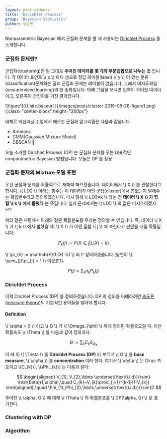 ```yaml
---
layout: post-sidenav
title: "Dirichlet Process"
group: "Bayesian Statistics"
author: 임성빈
---
```


Nonparametric Bayesian 에서 군집화 문제를 풀 때 사용되는 [Dirichlet Process](https://en.wikipedia.org/wiki/Dirichlet_process) 를 소개합니다.

### 군집화 문제란?

군집화(clustering)란 말 그대로 **주어진 데이터를 몇 개의 부분집합으로 나누는 것** 입니다. 각 데이터 포인트 \\( x \\) 마다 쌍으로 정답 레이블(label) \\( y \\) 이 있는 분류(classification)문제와는 달리 군집화 문제는 레이블이 없습니다. 그래서 비지도학습(unsupervised learning)의 한 종류입니다. 아래 그림을 보시면 왼쪽이 주어진 데이터이고, 오른쪽이 군집화를 거친 결과입니다.

![figure1]({{ site.baseurl }}/images/posts/cluster-2019-06-26-figure1.png){:class="center-block" height="200px"}

대체로 머신러닝 수업에서 배우는 군집화 알고리즘은 다음과 같습니다

- K-means
- GMM(Gaussian Mixture Model)
- DBSCAN 

오늘 소개할 Dirichlet Process (DP) 는 군집화 문제를 푸는 대표적인 nonparametric Bayesian 방법입니다. 오늘은 DP 를 활용

### 군집화 문제의 Mixture 모델 표현

우선 군집화 문제를 확률적으로 재해석 해보겠습니다. 데이터에서 \\( X \\) 를 관찰한다고 합시다. \\( L(X) \\) 이라는 함수는 이 데이터가 어떤 군집(cluster)에서 뽑혔는지 말해주는 확률변수라고 정의하겠습니다. 다시 말해 \\( L(X)=k \\) 라는 건 **데이터 \\( X \\) 가 집합 \\( k \\) 에서 뽑혔다** 는 뜻입니다. 실제 문제에서는 \\( L(X) \\) 의 값은 미지수이겠지요?

위와 같은 세팅에서 아래와 같은 확률분포를 우리는 정의할 수 있습니다. 즉, 데이터 \\( X \\) 가 \\( k \\) 에서 뽑혔을 때, \\( X \\) 가 어떤 집합 \\( j \\) 에 속한다고 판단을 내릴 확률입니다.

$$
P_{k}(j) := \mathbb{P}(X \in j | L(X)=k)
$$

\\( \pi_{k} := \mathbb{P}(L(X)=k) \\) 라고 정의하겠습니다 (당연히 \\( \sum_{j}\pi_{j} = 1 \\) 이겠죠?).

$$
P(j) = \sum_{k}\pi_{k}P_{k}(j)
$$

### Dirichlet Process

이제 Drichlet Process (DP) 를 정의하겠습니다. DP 의 정의를 이해하려면 [측도론(measure theory)](https://en.wikipedia.org/wiki/Measure_(mathematics))의 기본적인 용어들을 알아야 합니다.

#### Definition
\\( \alpha > 0 \\) 이고 \\( G \\) 가 \\( \Omega_{\phi} \\) 위에 정의된 확률측도일 때, 이산확률측도 \\( \Theta \\) 를 다음과 같이 정의하자:

$$
\Theta := \sum_{k} C_{k}\delta_{\Phi_{k}}
$$

이 때 이 \\( \Theta \\) 를 **Dirichlet Process (DP)** 라 부르고 \\( G \\) 를 **base measure**, \\( \alpha \\) 를 **concentration** 이라 한다. 여기서 \\( \delta \\) 는 Dirac 측도이고 \\(C_{k}\\), \\(\Phi_{k}\\) 는 다음과 같다:

$$
\begin{aligned}
V_{1}, V_{2},\ldots \underset{\text{i.i.d}}{\sim} \text{Beta}(1,\alpha),\quad C_{k}=V_{k}\prod_{j=1}^{k-1}(1-V_{k})
\end{aligned},\quad \Phi_{1},\Phi_{2},\ldots,\underset{\text{i.i.d}}{\sim}G
$$

주어진 \\( \alpha, G \\) 에 대해 \\( \Theta \\) 의 확률분포를 \\( DP(\alpha, G) \\) 로 표기한다.


### Clustering with DP

### Algorithm
